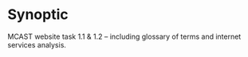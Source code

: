 # Synoptic
MCAST website task 1.1 &amp; 1.2 – including glossary of terms and internet services analysis.
